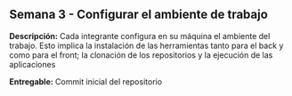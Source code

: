 ## Semana 3 - Configurar el ambiente de trabajo

**Descripción:** Cada integrante configura en su máquina el ambiente del trabajo. Esto implica la instalación de las herramientas tanto para el back y como para el front; la clonación de los repositorios y la ejecución de las aplicaciones

**Entregable:** Commit inicial del repositorio
